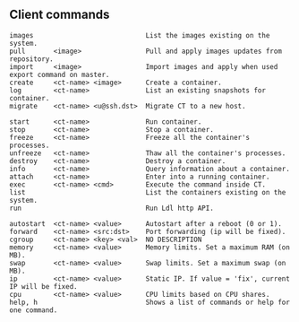 ## Client commands

    images                            List the images existing on the system.
    pull       <image>                Pull and apply images updates from repository.
    import     <image>                Import images and apply when used export command on master.
    create     <ct-name> <image>      Create a container.
    log        <ct-name>              List an existing snapshots for container.
    migrate    <ct-name> <u@ssh.dst>  Migrate CT to a new host.
    
    start      <ct-name>              Run container.
    stop       <ct-name>              Stop a container.
    freeze     <ct-name>              Freeze all the container's processes.
    unfreeze   <ct-name>              Thaw all the container's processes.
    destroy    <ct-name>              Destroy a container.
    info       <ct-name>              Query information about a container.
    attach     <ct-name>              Enter into a running container.
    exec       <ct-name> <cmd>        Execute the command inside CT.
    list                              List the containers existing on the system.
    run                               Run Ldl http API.
    
    autostart  <ct-name> <value>      Autostart after a reboot (0 or 1).
    forward    <ct-name> <src:dst>    Port forwarding (ip will be fixed).
    cgroup     <ct-name> <key> <val>  NO DESCRIPTION
    memory     <ct-name> <value>      Memory limits. Set a maximum RAM (on MB).
    swap       <ct-name> <value>      Swap limits. Set a maximum swap (on MB).
    ip         <ct-name> <value>      Static IP. If value = 'fix', current IP will be fixed.
    cpu        <ct-name> <value>      CPU limits based on CPU shares.
    help, h                           Shows a list of commands or help for one command.
